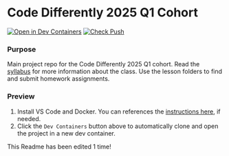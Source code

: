 # Code Differently 2025 Q1 Cohort

[![Open in Dev Containers](https://img.shields.io/static/v1?label=Dev%20Containers&message=Open&color=blue&logo=visualstudiocode)](https://vscode.dev/redirect?url=vscode://ms-vscode-remote.remote-containers/cloneInVolume?url=https://github.com/code-differently/code-differently-25-q1)
[![Check Push](https://github.com/code-differently/code-differently-25-q1/actions/workflows/check_push.yml/badge.svg)](https://github.com/code-differently/code-differently-25-q1/actions/workflows/check_push.yml)

### Purpose
Main project repo for the Code Differently 2025 Q1 cohort. Read the [syllabus](syllabus/) for more information about the class. Use the lesson folders to find and submit homework assignments.

### Preview
1. Install VS Code and Docker. You can references the [instructions here][dev-container-instructions], if needed.
1. Click the `Dev Containers` button above to automatically clone and open the project in a new dev container.
   
[dev-container-instructions]: https://aka.ms/vscode-remote/containers/getting-started

This Readme has been edited 1 time!
